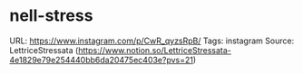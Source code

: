 # nell-stress

URL: https://www.instagram.com/p/CwR_qyzsRpB/
Tags: instagram
Source: LettriceStressata (https://www.notion.so/LettriceStressata-4e1829e79e254440bb6da20475ec403e?pvs=21)